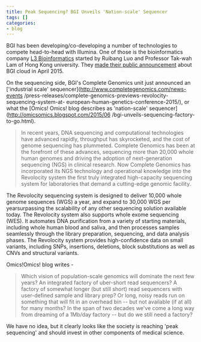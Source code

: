 ```yaml
---
title: Peak Sequencing? BGI Unveils 'Nation-scale' Sequencer
tags: []
categories:
- blog
---
```

BGI has been developing/co-developing a number of technologies to compete
head-to-head with Illumina. One of those is the bioinformatics company [L3
Bioinformatics](http://l3-bioinfo.com/) started by Ruibang Luo and Professor
Tak-wah Lam of Hong Kong university. They [made their public
announcement](http://l3-bioinfo.com/products/Helicube/index.html) about BGI
cloud in April 2015.
<!--more-->

On the sequencing side, BGI's Complete Genomics unit just announced an
['industrial scale' sequencer](http://www.completegenomics.com/news-events
/press-releases/complete-genomics-previews-revolocity-sequencing-system-at-
european-human-genetics-conference-2015/), or what the [Omics! Omics! blog
describes as 'nation-scale' sequencer](http://omicsomics.blogspot.com/2015/06
/bgi-unveils-sequencing-factory-to-go.html).

> In recent years, DNA sequencing and computational technologies have advanced
rapidly, throughput has skyrocketed, and the cost of genome sequencing has
plummeted. Complete Genomics has been at the forefront of these advances,
sequencing more than 20,000 whole human genomes and driving the adoption of
next-generation sequencing (NGS) in clinical research. Now Complete Genomics
has incorporated its NGS technology and operational knowledge into the
Revolocity system the first truly integrated high-capacity sequencing system
for laboratories that demand a cutting-edge genomic facility.

The Revolocity sequencing system is designed to deliver 10,000 whole genome
sequences (WGS) a year, and expand to 30,000 WGS per yearsurpassing the
scalability of any other sequencing solution available today. The Revolocity
system also supports whole exome sequencing (WES). It automates DNA
purification from a variety of starting materials, including whole human blood
and saliva, and then processes samples seamlessly through the library
preparation, sequencing, and data analysis phases. The Revolocity system
provides high-confidence data on small variants, including SNPs, insertions,
deletions, block substitutions as well as CNVs and structural variants.

Omics!Omics! blog writes -

> Which vision of population-scale genomics will dominate the next few years?
An integrated factory of uber-short read sequencers? A factory of somewhat
longer (but still short) read sequencers with user-defined sample and library
prep? Or long, noisy reads run on something that will fit in an overhead bin
-- but not available (if at all) for many months? In the span of two decades
we've come a long way from dreaming of a 1Mb/day factory -- but do we still
need a factory?

We have no idea, but it clearly looks like the society is reaching 'peak
sequencing' and should invest in other components of medical science.

